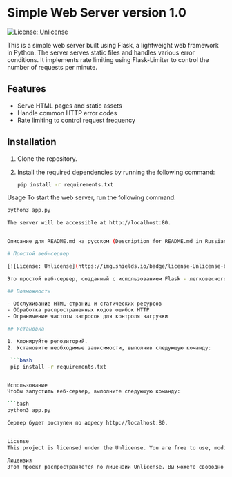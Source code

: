 # Simple Web Server version 1.0

[![License: Unlicense](https://img.shields.io/badge/license-Unlicense-blue.svg)](http://unlicense.org/)

This is a simple web server built using Flask, a lightweight web framework in Python. The server serves static files and handles various error conditions. It implements rate limiting using Flask-Limiter to control the number of requests per minute.

## Features

- Serve HTML pages and static assets
- Handle common HTTP error codes
- Rate limiting to control request frequency

## Installation

1. Clone the repository.
2. Install the required dependencies by running the following command:

   ```bash
   pip install -r requirements.txt

Usage
To start the web server, run the following command:

  ```bash
  python3 app.py

The server will be accessible at http://localhost:80.


Описание для README.md на русском (Description for README.md in Russian):

# Простой веб-сервер

[![License: Unlicense](https://img.shields.io/badge/license-Unlicense-blue.svg)](http://unlicense.org/)

Это простой веб-сервер, созданный с использованием Flask - легковесного веб-фреймворка на языке Python. Сервер обслуживает статические файлы и обрабатывает различные ошибочные ситуации. Он реализует ограничение частоты запросов с помощью Flask-Limiter для контроля количества запросов в минуту.

## Возможности

- Обслуживание HTML-страниц и статических ресурсов
- Обработка распространенных кодов ошибок HTTP
- Ограничение частоты запросов для контроля загрузки

## Установка

1. Клонируйте репозиторий.
2. Установите необходимые зависимости, выполнив следующую команду:

   ```bash
   pip install -r requirements.txt


Использование
Чтобы запустить веб-сервер, выполните следующую команду:

  ```bash
  python3 app.py

Сервер будет доступен по адресу http://localhost:80.


License
This project is licensed under the Unlicense. You are free to use, modify, and distribute the code as you wish. See the LICENSE file for more details.

Лицензия
Этот проект распространяется по лицензии Unlicense. Вы можете свободно использовать, изменять и распространять код по своему усмотрению. Дополнительные сведения смотрите в файле LICENSE.
